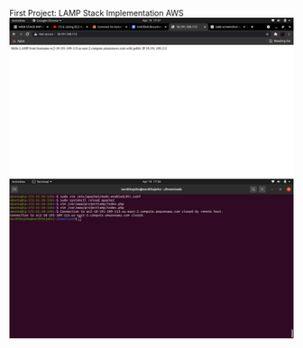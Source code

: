 First Project: LAMP Stack Implementation AWS \
![alt text](https://github.com/Johnkayode/dareyio-pbl/blob/master/Screenshot%20from%202021-04-19%2017-37-49.png?raw=true)
![alt text](https://github.com/Johnkayode/dareyio-pbl/blob/master/Screenshot%20from%202021-04-19%2017-56-41.png?raw=true)
